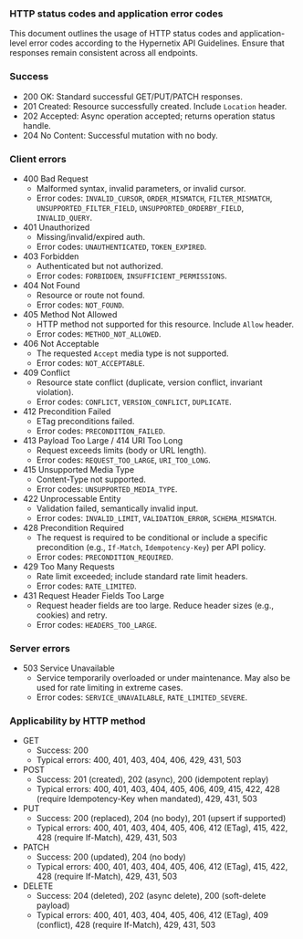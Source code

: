### HTTP status codes and application error codes

This document outlines the usage of HTTP status codes and application-level error codes according to the Hypernetix API Guidelines. Ensure that responses remain consistent across all endpoints.

### Success

- 200 OK: Standard successful GET/PUT/PATCH responses.
- 201 Created: Resource successfully created. Include `Location` header.
- 202 Accepted: Async operation accepted; returns operation status handle.
- 204 No Content: Successful mutation with no body.

### Client errors

- 400 Bad Request
  - Malformed syntax, invalid parameters, or invalid cursor.
  - Error codes: `INVALID_CURSOR`, `ORDER_MISMATCH`, `FILTER_MISMATCH`, `UNSUPPORTED_FILTER_FIELD`, `UNSUPPORTED_ORDERBY_FIELD`, `INVALID_QUERY`.
- 401 Unauthorized
  - Missing/invalid/expired auth.
  - Error codes: `UNAUTHENTICATED`, `TOKEN_EXPIRED`.
- 403 Forbidden
  - Authenticated but not authorized.
  - Error codes: `FORBIDDEN`, `INSUFFICIENT_PERMISSIONS`.
- 404 Not Found
  - Resource or route not found.
  - Error codes: `NOT_FOUND`.
- 405 Method Not Allowed
  - HTTP method not supported for this resource. Include `Allow` header.
  - Error codes: `METHOD_NOT_ALLOWED`.
- 406 Not Acceptable
  - The requested `Accept` media type is not supported.
  - Error codes: `NOT_ACCEPTABLE`.
- 409 Conflict
  - Resource state conflict (duplicate, version conflict, invariant violation).
  - Error codes: `CONFLICT`, `VERSION_CONFLICT`, `DUPLICATE`.
- 412 Precondition Failed
  - ETag preconditions failed.
  - Error codes: `PRECONDITION_FAILED`.
- 413 Payload Too Large / 414 URI Too Long
  - Request exceeds limits (body or URL length).
  - Error codes: `REQUEST_TOO_LARGE`, `URI_TOO_LONG`.
- 415 Unsupported Media Type
  - Content-Type not supported.
  - Error codes: `UNSUPPORTED_MEDIA_TYPE`.
- 422 Unprocessable Entity
  - Validation failed, semantically invalid input.
  - Error codes: `INVALID_LIMIT`, `VALIDATION_ERROR`, `SCHEMA_MISMATCH`.
- 428 Precondition Required
  - The request is required to be conditional or include a specific precondition (e.g., `If-Match`, `Idempotency-Key`) per API policy.
  - Error codes: `PRECONDITION_REQUIRED`.
- 429 Too Many Requests
  - Rate limit exceeded; include standard rate limit headers.
  - Error codes: `RATE_LIMITED`.
- 431 Request Header Fields Too Large
  - Request header fields are too large. Reduce header sizes (e.g., cookies) and retry.
  - Error codes: `HEADERS_TOO_LARGE`.

### Server errors

- 503 Service Unavailable
  - Service temporarily overloaded or under maintenance. May also be used for rate limiting in extreme cases.
  - Error codes: `SERVICE_UNAVAILABLE`, `RATE_LIMITED_SEVERE`.

### Applicability by HTTP method

- GET
  - Success: 200
  - Typical errors: 400, 401, 403, 404, 406, 429, 431, 503
- POST
  - Success: 201 (created), 202 (async), 200 (idempotent replay)
  - Typical errors: 400, 401, 403, 404, 405, 406, 409, 415, 422, 428 (require Idempotency-Key when mandated), 429, 431, 503
- PUT
  - Success: 200 (replaced), 204 (no body), 201 (upsert if supported)
  - Typical errors: 400, 401, 403, 404, 405, 406, 412 (ETag), 415, 422, 428 (require If-Match), 429, 431, 503
- PATCH
  - Success: 200 (updated), 204 (no body)
  - Typical errors: 400, 401, 403, 404, 405, 406, 412 (ETag), 415, 422, 428 (require If-Match), 429, 431, 503
- DELETE
  - Success: 204 (deleted), 202 (async delete), 200 (soft-delete payload)
  - Typical errors: 400, 401, 403, 404, 405, 406, 412 (ETag), 409 (conflict), 428 (require If-Match), 429, 431, 503
